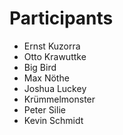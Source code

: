 # Participants

* Ernst Kuzorra
* Otto Krawuttke
* Big Bird
* Max Nöthe
* Joshua Luckey
* Krümmelmonster
* Peter Silie
* Kevin Schmidt
